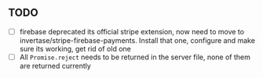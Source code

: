 ## TODO

- [ ] firebase deprecated its official stripe extension, now need to move to invertase/stripe-firebase-payments. Install that one, configure and make sure its working, get rid of old one
- [ ] All `Promise.reject` needs to be returned in the server file, none of them are returned currently
